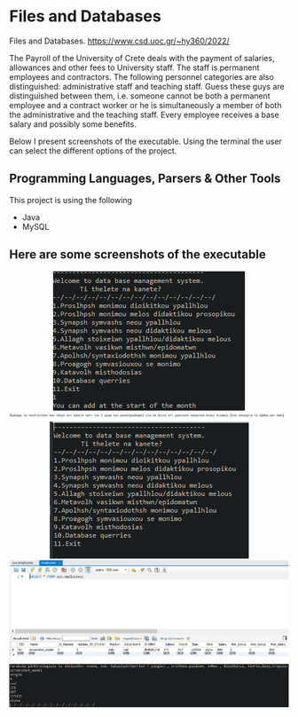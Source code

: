 # Files and Databases


Files and Databases. https://www.csd.uoc.gr/~hy360/2022/

The Payroll of the University of Crete deals with the payment of salaries, allowances and other fees to University staff. The staff is permanent employees and contractors. The following personnel categories are also distinguished: administrative staff and teaching staff. Guess these guys are distinguished between them, i.e. someone cannot be both a permanent employee and a contract worker or he is simultaneously a member of both the administrative and the teaching staff. Every employee
receives a base salary and possibly some benefits.

Below I present screenshots of the executable. Using the terminal the user can select the different options of the project.

## Programming Languages, Parsers & Other Tools

This project is using the following

- Java
- MySQL


## Here are some screenshots of the executable

<p align="middle">
<img src="https://github.com/AntonisSykoutris/Files-and-Databases/blob/main/Screenshots/0.0.0.PNG"/>
<img src="https://github.com/AntonisSykoutris/Files-and-Databases/blob/main/Screenshots/0.0.PNG"/>
<img src="https://github.com/AntonisSykoutris/Files-and-Databases/blob/main/Screenshots/0.PNG"/>
<img src="https://github.com/AntonisSykoutris/Files-and-Databases/blob/main/Screenshots/1.1.PNG"/>
<img src="https://github.com/AntonisSykoutris/Files-and-Databases/blob/main/Screenshots/1.PNG"/>
</p>
